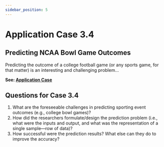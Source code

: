 ```yaml
---
sidebar_position: 5
---
```


# Application Case 3.4

## Predicting NCAA Bowl Game Outcomes
Predicting the outcome of a college football game (or any sports game, for that matter) is an interesting and challenging problem...

**See: [Application Case](https://github.com/walkman617/DS2022/tree/main/ApplicationCase)**



## Questions for Case 3.4
1. What are the foreseeable challenges in predicting sporting event outcomes (e.g., college bowl games)?
2. How did the researchers formulate/design the prediction problem (i.e., what were the inputs and output, and what was the representation of a single sample—row of data)?
3. How successful were the prediction results? What else can they do to improve the accuracy?